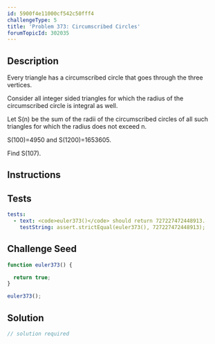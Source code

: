 ```yaml
---
id: 5900f4e11000cf542c50fff4
challengeType: 5
title: 'Problem 373: Circumscribed Circles'
forumTopicId: 302035
---
```


## Description

<section id='description'>

Every triangle has a circumscribed circle that goes through the three vertices.

Consider all integer sided triangles for which the radius of the circumscribed circle is integral as well.

Let S(n) be the sum of the radii of the circumscribed circles of all such triangles for which the radius does not exceed n.

S(100)=4950 and S(1200)=1653605.

Find S(107).

</section>

## Instructions

<section id='instructions'>

</section>

## Tests

<section id='tests'>

```yml
tests:
  - text: <code>euler373()</code> should return 727227472448913.
    testString: assert.strictEqual(euler373(), 727227472448913);

```

</section>

## Challenge Seed

<section id='challengeSeed'>

<div id='js-seed'>

```js
function euler373() {

  return true;
}

euler373();
```

</div>

</section>

## Solution

<section id='solution'>

```js
// solution required
```

</section>
